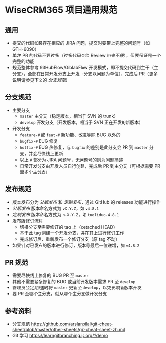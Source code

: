 # WiseCRM365 项目通用规范

## 通用

- 提交的代码如果存在相应的 JIRA 问题，提交时要带上完整的问题号（如 GTH-6090）
- 单次 PR 的代码不要过多（过多代码会给 Review 带来不便），但要保证是一个完整的功能
- 规范整体参考 GitHubFlow/GiblabFlow 开发模式，即不提交代码到主干（主分支），全部在日常开发分支上开发（分支以问题为单位），完成后 PR（更多说明请参见下文的 _分支规范_）

## 分支规范

- 主要分支
  - `master` 主分支（稳定版本，相当于 SVN 的 trunk）
  - `develop` 开发分支（开发版本，相当于 SVN 正在开发的新版本）
- 开发分支
  - `feature-#` 或 `feat-#` 新功能、改进等除 BUG 以外的
  - `bugfix-#` BUG 修复
  - `hotfix-#` BUG 热修复，与 `bugfix` 的差别是此分支会 PR 到 `master` 分支，并会尽快线上更新
  - 以上 `#` 部分为 JIRA 问题号，无问题号的则为问题简述
  - 日常开发分支由开发人员自行创建，完成后 PR 到主分支（可根据需要 PR 至多个主分支）

## 发布规范

- 版本发布分为 _公版发布_ 和 _定制发布_，通过 GitHub 的 releases 功能进行操作
- _公版发布_ 版本命名方式为 `vX.Y.Z`，如 `v4.8.1`
- _定制发布_ 版本命名方式为 `n-X.Y.Z`，如 `tuoliduo-4.8.1`
- 发布版修订流程
  - 切换分支至需要修订的 tag 上（detached HEAD）
  - 基于此 tag 创建一个开发分支，并在其上进行修订工作
  - 完成修订后，重新发布一个修订分支（原 tag 不动）
- 如果针对已发布的版本进行修订，版本号最后一位递增，如 `v4.8.2`

## PR 规范

- 需要尽快线上修复的 BUG PR 至 `master`
- 其他不需要紧急修复的 BUG 或当前开发版本需求 PR 至 `develop`
- 管理员会定期/适时将 `master` 更新至 `develop`，以免影响新版本开发
- 要 PR 至哪个主分支，就从哪个主分支做开发分支

## 参考资料

- 分支规范 https://github.com/arslanbilal/git-cheat-sheet/blob/master/other-sheets/git-cheat-sheet-zh.md
- Git 学习 https://learngitbranching.js.org/?demo
